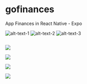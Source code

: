 # gofinances
App Finances in React Native - Expo 

![alt-text-1](https://github.com/marcosaureliodiasmoura/gofinances/blob/master/src/assets/gifs/1.gif "title-1") 
![alt-text-2](https://github.com/marcosaureliodiasmoura/gofinances/blob/master/src/assets/gifs/1.gif "title-2")
![alt-text-3](https://github.com/marcosaureliodiasmoura/gofinances/blob/master/src/assets/gifs/2.gif "title-3")


![]()

![](https://github.com/marcosaureliodiasmoura/gofinances/blob/master/src/assets/gifs/2.gif)

![](https://github.com/marcosaureliodiasmoura/gofinances/blob/master/src/assets/gifs/3.gif)

![](https://github.com/marcosaureliodiasmoura/gofinances/blob/master/src/assets/gifs/4.gif)

![](https://github.com/marcosaureliodiasmoura/gofinances/blob/master/src/assets/gifs/5.gif)
